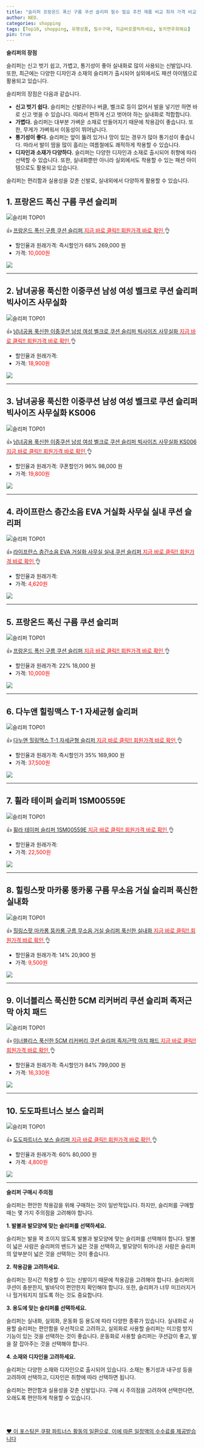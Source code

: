 ```yaml
---
title: "슬리퍼 프랑온드 폭신 구름 쿠션 슬리퍼 필수 필요 추천 제품 비교 최저 가격 비교 장점 구매 후기 구매평"
author: NEO.
categories: shopping
tags: [Top10, shopping, 유행상품, 필수구매, 지금바로클릭하세요, 놓치면후회해요]
pin: true
---
```

**슬리퍼의 장점**

슬리퍼는 신고 벗기 쉽고, 가볍고, 통기성이 좋아 실내화로 많이 사용되는 신발입니다. 또한, 최근에는 다양한 디자인과 소재의 슬리퍼가 출시되어 실외에서도 패션 아이템으로 활용되고 있습니다.

슬리퍼의 장점은 다음과 같습니다.

* **신고 벗기 쉽다.** 슬리퍼는 신발끈이나 버클, 벨크로 등이 없어서 발을 넣기만 하면 바로 신고 벗을 수 있습니다. 따라서 편하게 신고 벗어야 하는 실내화로 적합합니다.
* **가볍다.** 슬리퍼는 대부분 가벼운 소재로 만들어지기 때문에 착용감이 좋습니다. 또한, 무게가 가벼워서 이동성이 뛰어납니다.
* **통기성이 좋다.** 슬리퍼는 앞이 뚫려 있거나 망이 있는 경우가 많아 통기성이 좋습니다. 따라서 발이 땀을 많이 흘리는 여름철에도 쾌적하게 착용할 수 있습니다.
* **디자인과 소재가 다양하다.** 슬리퍼는 다양한 디자인과 소재로 출시되어 취향에 따라 선택할 수 있습니다. 또한, 실내화뿐만 아니라 실외에서도 착용할 수 있는 패션 아이템으로도 활용되고 있습니다.

슬리퍼는 편리함과 실용성을 갖춘 신발로, 실내외에서 다양하게 활용할 수 있습니다.

   

## 1. 프랑온드 폭신 구름 쿠션 슬리퍼

![슬리퍼 TOP01](https://thumbnail6.coupangcdn.com/thumbnails/remote/490x490ex/image/retail/images/826989700201718-0b4244a3-5e16-4d5b-9c8a-72e5a955f850.jpg)


👍 [프랑온드 폭신 구름 쿠션 슬리퍼 <font color=red> 지금 바로 클릭!! 회원가격 바로 확인 </font> ](https://link.coupang.com/re/AFFSDP?lptag=AF3617701&subid=GithubCoopas&pageKey=6348122787&traceid=V0-153&itemId=13346748969&vendorItemId=80601935662) 👌 


- 할인율과 원래가격: 즉시할인가 68%  269,000   원
- 가격: <span style='color:red'>10,000원</span>

[![](/discount_price.png)](https://link.coupang.com/re/AFFSDP?lptag=AF3617701&subid=GithubCoopas&pageKey=6348122787&traceid=V0-153&itemId=13346748969&vendorItemId=80601935662)

---


   

## 2. 남녀공용 푹신한 이중쿠션 남성 여성 벨크로 쿠션 슬리퍼 빅사이즈 사무실화

![슬리퍼 TOP01](https://thumbnail6.coupangcdn.com/thumbnails/remote/490x490ex/image/vendor_inventory/a2bc/afac403bf2b021175284d7c4b20f9f41cfd1f9e4981f6cfa733df3ea7c1f.jpg)


👍 [남녀공용 푹신한 이중쿠션 남성 여성 벨크로 쿠션 슬리퍼 빅사이즈 사무실화 <font color=red> 지금 바로 클릭!! 회원가격 바로 확인 </font> ](https://link.coupang.com/re/AFFSDP?lptag=AF3617701&subid=GithubCoopas&pageKey=6539343460&traceid=V0-153&itemId=14553255718&vendorItemId=81796738971) 👌 


- 할인율과 원래가격: 
- 가격: <span style='color:red'>18,900원</span>

[![](/discount_price.png)](https://link.coupang.com/re/AFFSDP?lptag=AF3617701&subid=GithubCoopas&pageKey=6539343460&traceid=V0-153&itemId=14553255718&vendorItemId=81796738971)

---


   

## 3. 남녀공용 푹신한 이중쿠션 남성 여성 벨크로 쿠션 슬리퍼 빅사이즈 사무실화 KS006

![슬리퍼 TOP01](https://thumbnail7.coupangcdn.com/thumbnails/remote/490x490ex/image/vendor_inventory/35b2/484c05a9ab5b010e0c672f08267eec87aeaace87021b188292d33df47f08.jpg)


👍 [남녀공용 푹신한 이중쿠션 남성 여성 벨크로 쿠션 슬리퍼 빅사이즈 사무실화 KS006 <font color=red> 지금 바로 클릭!! 회원가격 바로 확인 </font> ](https://link.coupang.com/re/AFFSDP?lptag=AF3617701&subid=GithubCoopas&pageKey=7070432407&traceid=V0-153&itemId=17556143886&vendorItemId=87736421688) 👌 


- 할인율과 원래가격: 쿠폰할인가 96%  98,000   원
- 가격: <span style='color:red'>19,800원</span>

[![](/discount_price.png)](https://link.coupang.com/re/AFFSDP?lptag=AF3617701&subid=GithubCoopas&pageKey=7070432407&traceid=V0-153&itemId=17556143886&vendorItemId=87736421688)

---


   

## 4. 라이프란스 층간소음 EVA 거실화 사무실 실내 쿠션 슬리퍼

![슬리퍼 TOP01](https://thumbnail6.coupangcdn.com/thumbnails/remote/490x490ex/image/retail/images/492849998718527-53f05793-5ec4-4595-ab69-5723cd650239.jpg)


👍 [라이프란스 층간소음 EVA 거실화 사무실 실내 쿠션 슬리퍼 <font color=red> 지금 바로 클릭!! 회원가격 바로 확인 </font> ](https://link.coupang.com/re/AFFSDP?lptag=AF3617701&subid=GithubCoopas&pageKey=7462638099&traceid=V0-153&itemId=12672411123&vendorItemId=84748162951) 👌 


- 할인율과 원래가격: 
- 가격: <span style='color:red'>4,620원</span>

[![](/discount_price.png)](https://link.coupang.com/re/AFFSDP?lptag=AF3617701&subid=GithubCoopas&pageKey=7462638099&traceid=V0-153&itemId=12672411123&vendorItemId=84748162951)

---


   

## 5. 프랑온드 폭신 구름 쿠션 슬리퍼

![슬리퍼 TOP01](https://thumbnail9.coupangcdn.com/thumbnails/remote/490x490ex/image/rs_quotation_api/1vyfo8ol/19abfe81140143f892a0b9979dc4efc3.jpg)


👍 [프랑온드 폭신 구름 쿠션 슬리퍼 <font color=red> 지금 바로 클릭!! 회원가격 바로 확인 </font> ](https://link.coupang.com/re/AFFSDP?lptag=AF3617701&subid=GithubCoopas&pageKey=6348122787&traceid=V0-153&itemId=13346748967&vendorItemId=80601935655) 👌 


- 할인율과 원래가격: 22%  18,000   원
- 가격: <span style='color:red'>10,000원</span>

[![](/discount_price.png)](https://link.coupang.com/re/AFFSDP?lptag=AF3617701&subid=GithubCoopas&pageKey=6348122787&traceid=V0-153&itemId=13346748967&vendorItemId=80601935655)

---


   

## 6. 다누앤 힐링맥스 T-1 자세균형 슬리퍼

![슬리퍼 TOP01](https://thumbnail6.coupangcdn.com/thumbnails/remote/490x490ex/image/vendor_inventory/e3ea/e9af85f8336759c79adfd049919411bd156fa6b6ef3dbf8d9723c35f345a.png)


👍 [다누앤 힐링맥스 T-1 자세균형 슬리퍼 <font color=red> 지금 바로 클릭!! 회원가격 바로 확인 </font> ](https://link.coupang.com/re/AFFSDP?lptag=AF3617701&subid=GithubCoopas&pageKey=5792035371&traceid=V0-153&itemId=9905592244&vendorItemId=77188935140) 👌 


- 할인율과 원래가격: 즉시할인가 35%  169,900   원
- 가격: <span style='color:red'>37,500원</span>

[![](/discount_price.png)](https://link.coupang.com/re/AFFSDP?lptag=AF3617701&subid=GithubCoopas&pageKey=5792035371&traceid=V0-153&itemId=9905592244&vendorItemId=77188935140)

---


   

## 7. 휠라 테이퍼 슬리퍼 1SM00559E

![슬리퍼 TOP01](https://thumbnail6.coupangcdn.com/thumbnails/remote/490x490ex/image/retail/images/2813192636576051-076b994c-a6b3-4726-bd28-fdefe52dc710.png)


👍 [휠라 테이퍼 슬리퍼 1SM00559E <font color=red> 지금 바로 클릭!! 회원가격 바로 확인 </font> ](https://link.coupang.com/re/AFFSDP?lptag=AF3617701&subid=GithubCoopas&pageKey=6306535395&traceid=V0-153&itemId=13885408161&vendorItemId=81135157514) 👌 


- 할인율과 원래가격: 
- 가격: <span style='color:red'>22,500원</span>

[![](/discount_price.png)](https://link.coupang.com/re/AFFSDP?lptag=AF3617701&subid=GithubCoopas&pageKey=6306535395&traceid=V0-153&itemId=13885408161&vendorItemId=81135157514)

---


   

## 8. 힐링스팟 마카롱 뚱카롱 구름 무소음 거실 슬리퍼 푹신한 실내화

![슬리퍼 TOP01](https://thumbnail6.coupangcdn.com/thumbnails/remote/490x490ex/image/vendor_inventory/4dfc/0a2205922c6b8ecaa4f398a8d52e4926f1fdf83d3727189c408c44358fdb.JPG)


👍 [힐링스팟 마카롱 뚱카롱 구름 무소음 거실 슬리퍼 푹신한 실내화 <font color=red> 지금 바로 클릭!! 회원가격 바로 확인 </font> ](https://link.coupang.com/re/AFFSDP?lptag=AF3617701&subid=GithubCoopas&pageKey=6113414839&traceid=V0-153&itemId=11536903996&vendorItemId=85190533714) 👌 


- 할인율과 원래가격: 14%  20,900   원
- 가격: <span style='color:red'>9,500원</span>

[![](/discount_price.png)](https://link.coupang.com/re/AFFSDP?lptag=AF3617701&subid=GithubCoopas&pageKey=6113414839&traceid=V0-153&itemId=11536903996&vendorItemId=85190533714)

---


   

## 9. 이너블리스 푹신한 5CM 리커버리 쿠션 슬리퍼 족저근막 아치 패드

![슬리퍼 TOP01](https://thumbnail8.coupangcdn.com/thumbnails/remote/490x490ex/image/vendor_inventory/74ad/b1161612e058bdbb5b30dfbda5eee1d53a346d54023e9c6b2f260f22164b.png)


👍 [이너블리스 푹신한 5CM 리커버리 쿠션 슬리퍼 족저근막 아치 패드 <font color=red> 지금 바로 클릭!! 회원가격 바로 확인 </font> ](https://link.coupang.com/re/AFFSDP?lptag=AF3617701&subid=GithubCoopas&pageKey=7521231506&traceid=V0-153&itemId=19726717709&vendorItemId=86830742337) 👌 


- 할인율과 원래가격: 즉시할인가 84%  799,000   원
- 가격: <span style='color:red'>16,330원</span>

[![](/discount_price.png)](https://link.coupang.com/re/AFFSDP?lptag=AF3617701&subid=GithubCoopas&pageKey=7521231506&traceid=V0-153&itemId=19726717709&vendorItemId=86830742337)

---


   

## 10. 도도파트너스 보스 슬리퍼

![슬리퍼 TOP01](https://thumbnail7.coupangcdn.com/thumbnails/remote/490x490ex/image/retail/images/65211196776270-b736b3c9-a072-4145-a8d2-b16435ce16bd.jpg)


👍 [도도파트너스 보스 슬리퍼 <font color=red> 지금 바로 클릭!! 회원가격 바로 확인 </font> ](https://link.coupang.com/re/AFFSDP?lptag=AF3617701&subid=GithubCoopas&pageKey=1162910510&traceid=V0-153&itemId=2139725026&vendorItemId=70138125092) 👌 


- 할인율과 원래가격: 60%  80,000   원
- 가격: <span style='color:red'>4,800원</span>

[![](/discount_price.png)](https://link.coupang.com/re/AFFSDP?lptag=AF3617701&subid=GithubCoopas&pageKey=1162910510&traceid=V0-153&itemId=2139725026&vendorItemId=70138125092)

---
**슬리퍼 구매시 주의점**

슬리퍼는 편안한 착용감을 위해 구매하는 것이 일반적입니다. 하지만, 슬리퍼를 구매할 때는 몇 가지 주의점을 고려해야 합니다.

**1. 발볼과 발모양에 맞는 슬리퍼를 선택하세요.**

슬리퍼는 발을 꽉 조이지 않도록 발볼과 발모양에 맞는 슬리퍼를 선택해야 합니다. 발볼이 넓은 사람은 슬리퍼의 밴드가 넓은 것을 선택하고, 발모양이 튀어나온 사람은 슬리퍼의 앞부분이 넓은 것을 선택하는 것이 좋습니다.

**2. 착용감을 고려하세요.**

슬리퍼는 장시간 착용할 수 있는 신발이기 때문에 착용감을 고려해야 합니다. 슬리퍼의 쿠션이 충분한지, 발바닥이 편안한지 확인해야 합니다. 또한, 슬리퍼가 너무 미끄러지거나 헐거워지지 않도록 하는 것도 중요합니다.

**3. 용도에 맞는 슬리퍼를 선택하세요.**

슬리퍼는 실내화, 실외화, 운동화 등 용도에 따라 다양한 종류가 있습니다. 실내화로 사용할 슬리퍼는 편안함을 우선적으로 고려하고, 실외화로 사용할 슬리퍼는 미끄럼 방지 기능이 있는 것을 선택하는 것이 좋습니다. 운동화로 사용할 슬리퍼는 쿠션감이 좋고, 발을 잘 잡아주는 것을 선택해야 합니다.

**4. 소재와 디자인을 고려하세요.**

슬리퍼는 다양한 소재와 디자인으로 출시되어 있습니다. 소재는 통기성과 내구성 등을 고려하여 선택하고, 디자인은 취향에 따라 선택하면 됩니다.

슬리퍼는 편안함과 실용성을 갖춘 신발입니다. 구매 시 주의점을 고려하여 선택한다면, 오래도록 편안하게 착용할 수 있습니다.<br><br><br><br><br> [ ❤  이 포스팅은 쿠팡 파트너스 활동의 일환으로, 이에 따른 일정액의 수수료를 제공받습니다](https://link.coupang.com/a/bcEFyh)